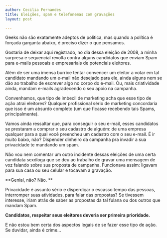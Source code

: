 ```yaml
---
author: Cecilia Fernandes
title: Eleições, spam e telefonemas com gravações
layout: post

---
```

Geeks não são exatamente adeptos de política, mas quando a política é forçada garganta abaixo, é preciso dizer o que pensamos. 

Gostaria de deixar aqui registrado, no dia dessa eleição de 2008, a minha surpresa e sequencial revolta contra alguns candidatos que enviam Spam para e-mails pessoais e empresariais de potenciais eleitores.

Além de ser uma imensa burrice tentar convencer um eleitor a votar em tal candidato mandando um e-mail não desejado para ele, ainda alguns nem se dão ao trabalho de escrever algo no corpo do e-mail. Ou, mais criatividade ainda, mandam e-mails agradecendo o seu apoio na campanha.

Convenhamos, que tipo de imbecil de marketing acha que esse tipo de ação atrai eleitores? Qualquer profissional sério de marketing concordaria que isso é um absurdo completo (um que ficasse recebendo tais Spams, principalmente).

Vamos ainda ressaltar que, para conseguir o seu e-mail, esses candidatos se prestaram a comprar o seu cadastro de alguém: de uma empresa qualquer para a qual você preencheu um cadastro com o seu e-mail. É ir muito baixo, não? Dispender dinheiro da campanha pra invadir a sua privacidade te mandando um spam.

Não vou nem comentar um outro incidente dessas eleições de uma certa candidata sexóloga que se deu ao trabalho de gravar uma mensagem de voz falando sobre sua proposta de campanha. Funcionava assim: ligavam para sua casa ou seu celular e tocavam a gravação.

**Genial, não? Não. **

Privacidade é assunto sério e disperdiçar o escasso tempo das pessoas, interromper suas atividades, para falar das propostas? Se tivessem interesse, iriam atrás de saber as propostas da tal fulana ou dos outros que mandam Spam.

**Candidatos, respeitar seus eleitores deveria ser primeira prioridade.**

E não estou bem certa dos aspectos legais de se fazer esse tipo de ação. Se duvidar, ainda é crime… 




















